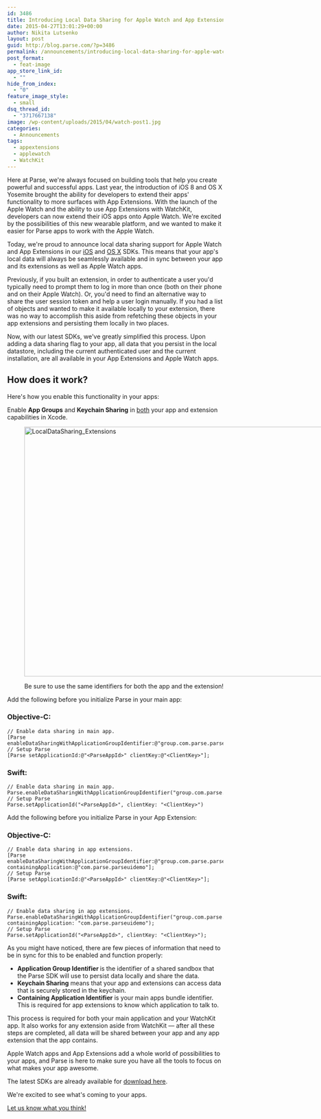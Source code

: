 ```yaml
---
id: 3486
title: Introducing Local Data Sharing for Apple Watch and App Extensions
date: 2015-04-27T13:01:29+00:00
author: Nikita Lutsenko
layout: post
guid: http://blog.parse.com/?p=3486
permalink: /announcements/introducing-local-data-sharing-for-apple-watch-and-app-extensions/
post_format:
  - feat-image
app_store_link_id:
  - ""
hide_from_index:
  - "0"
feature_image_style:
  - small
dsq_thread_id:
  - "3717667138"
image: /wp-content/uploads/2015/04/watch-post1.jpg
categories:
  - Announcements
tags:
  - appextensions
  - applewatch
  - WatchKit
---
```

Here at Parse, we're always focused on building tools that help you create powerful and successful apps. Last year, the introduction of iOS 8 and OS X Yosemite brought the ability for developers to extend their apps' functionality to more surfaces with App Extensions. With the launch of the Apple Watch and the ability to use App Extensions with WatchKit, developers can now extend their iOS apps onto Apple Watch. We're excited by the possibilities of this new wearable platform, and we wanted to make it easier for Parse apps to work with the Apple Watch.

Today, we're proud to announce local data sharing support for Apple Watch and App Extensions in our [iOS](https://parse.com/products/ios) and [OS X](https://parse.com/products/osx) SDKs. This means that your app's local data will always be seamlessly available and in sync between your app and its extensions as well as Apple Watch apps.

Previously, if you built an extension, in order to authenticate a user you'd typically need to prompt them to log in more than once (both on their phone and on their Apple Watch). Or, you'd need to find an alternative way to share the user session token and help a user login manually. If you had a list of objects and wanted to make it available locally to your extension, there was no way to accomplish this aside from refetching these objects in your app extensions and persisting them locally in two places.

Now, with our latest SDKs, we've greatly simplified this process. Upon adding a data sharing flag to your app, all data that you persist in the local datastore, including the current authenticated user and the current installation, are all available in your App Extensions and Apple Watch apps.

## How does it work?

Here's how you enable this functionality in your apps:

Enable **App Groups** and **Keychain Sharing** in <span style="text-decoration: underline">both</span> your app and extension capabilities in Xcode.<figure id="attachment_3489" style="width: 1103px" class="wp-caption alignnone">

<img class="wp-image-3489 size-full" src="{{ site.url }}/assets/wp-content/uploads/2015/04/LocalDataSharing_Extensions.png" alt="LocalDataSharing_Extensions" width="1103" height="582" srcset="{{ site.url }}/assets/wp-content/uploads/2015/04/LocalDataSharing_Extensions.png 1103w, {{ site.url }}/assets/wp-content/uploads/2015/04/LocalDataSharing_Extensions-300x158.png 300w, {{ site.url }}/assets/wp-content/uploads/2015/04/LocalDataSharing_Extensions-1024x540.png 1024w, {{ site.url }}/assets/wp-content/uploads/2015/04/LocalDataSharing_Extensions-875x462.png 875w" sizes="(max-width: 1103px) 100vw, 1103px" /><figcaption class="wp-caption-text">Be sure to use the same identifiers for both the app and the extension!</figcaption></figure> 

Add the following before you initialize Parse in your main app:

### Objective-C:

<pre class="line-numbers"><code class="language-objectivec">// Enable data sharing in main app.
[Parse enableDataSharingWithApplicationGroupIdentifier:@"group.com.parse.parseuidemo"];
// Setup Parse
[Parse setApplicationId:@"&lt;ParseAppId&gt;" clientKey:@"&lt;ClientKey&gt;"];</code></pre>

### Swift:

<pre class="line-numbers"><code class="language-swift">// Enable data sharing in main app.
Parse.enableDataSharingWithApplicationGroupIdentifier("group.com.parse.parseuidemo");
// Setup Parse
Parse.setApplicationId("&lt;ParseAppId&gt;", clientKey: "&lt;ClientKey&gt;")</code></pre>

Add the following before you initialize Parse in your App Extension:

### Objective-C:

<pre class="line-numbers"><code class="language-objectivec">// Enable data sharing in app extensions.
[Parse enableDataSharingWithApplicationGroupIdentifier:@"group.com.parse.parseuidemo"
containingApplication:@"com.parse.parseuidemo"];
// Setup Parse
[Parse setApplicationId:@"&lt;ParseAppId&gt;" clientKey:@"&lt;ClientKey&gt;"];</code></pre>

### Swift:

<pre class="line-numbers"><code class="language-swift">// Enable data sharing in app extensions.
Parse.enableDataSharingWithApplicationGroupIdentifier("group.com.parse.parseuidemo",
containingApplication: "com.parse.parseuidemo");
// Setup Parse
Parse.setApplicationId("&lt;ParseAppId&gt;", clientKey: "&lt;ClientKey&gt;");</code></pre>

As you might have noticed, there are few pieces of information that need to be in sync for this to be enabled and function properly:

<ul class="standard-list">
  <li>
    <b>Application Group Identifier </b>is the identifier of a shared sandbox that the Parse SDK will use to persist data locally and share the data.
  </li>
  <li>
    <b>Keychain Sharing</b> means that your app and extensions can access data that is securely stored in the keychain.
  </li>
  <li>
    <b>Containing Application Identifier</b> is your main apps bundle identifier. This is required for app extensions to know which application to talk to.
  </li>
</ul>

This process is required for both your main application and your WatchKit app. It also works for any extension aside from WatchKit — after all these steps are completed, all data will be shared between your app and any app extension that the app contains.

Apple Watch apps and App Extensions add a whole world of possibilities to your apps, and Parse is here to make sure you have all the tools to focus on what makes your app awesome.

The latest SDKs are already available for <a title="Parse iOS/OSX SDKs" href="https://parse.com/docs/downloads" target="_blank">download here</a>.
  
We're excited to see what's coming to your apps.
  
<a href="https://groups.google.com/group/parse-developers" target="_blank">Let us know what you think!</a>